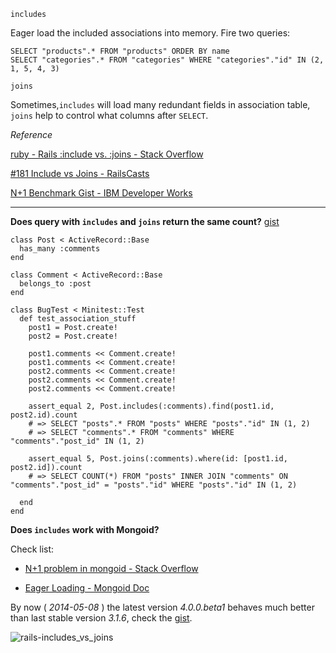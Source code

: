 `includes`


Eager load the included associations into memory. Fire two queries:

	SELECT "products".* FROM "products" ORDER BY name
    SELECT "categories".* FROM "categories" WHERE "categories"."id" IN (2, 1, 5, 4, 3)

`joins`

Sometimes,`includes` will load many redundant fields in association table, `joins` help to control what columns after `SELECT`.

 
*Reference*

[ruby - Rails :include vs. :joins - Stack Overflow](http://stackoverflow.com/questions/1208636/rails-include-vs-joins/10129946)

[#181 Include vs Joins - RailsCasts](http://railscasts.com/episodes/181-include-vs-joins?language=zh&view=asciicast)

[N+1 Benchmark Gist - IBM Developer Works](https://gist.github.com/ifyouseewendy/6d0feb90d76fb894814a)

- - - 

**Does query with `includes` and `joins` return the same count?** [gist](https://gist.github.com/ifyouseewendy/429544e5b8f49a347e95)

```
class Post < ActiveRecord::Base
  has_many :comments
end

class Comment < ActiveRecord::Base
  belongs_to :post
end

class BugTest < Minitest::Test
  def test_association_stuff
    post1 = Post.create!
    post2 = Post.create!

    post1.comments << Comment.create!
    post1.comments << Comment.create!
    post2.comments << Comment.create!
    post2.comments << Comment.create!
    post2.comments << Comment.create!

    assert_equal 2, Post.includes(:comments).find(post1.id, post2.id).count
    # => SELECT "posts".* FROM "posts" WHERE "posts"."id" IN (1, 2)
    # => SELECT "comments".* FROM "comments" WHERE "comments"."post_id" IN (1, 2)

    assert_equal 5, Post.joins(:comments).where(id: [post1.id, post2.id]).count
    # => SELECT COUNT(*) FROM "posts" INNER JOIN "comments" ON "comments"."post_id" = "posts"."id" WHERE "posts"."id" IN (1, 2)

  end
end

```

**Does `includes` work with Mongoid?** 

Check list:

+ [N+1 problem in mongoid - Stack Overflow](http://stackoverflow.com/questions/3912706/n1-problem-in-mongoid)

+ [Eager Loading - Mongoid Doc](http://mongoid.org/en/mongoid/docs/querying.html#queries)

By now ( *2014-05-08* ) the latest version *4.0.0.beta1* behaves much better than last stable version *3.1.6*, check the [gist](https://gist.github.com/ifyouseewendy/0069c0498274d2dd5a6d).

![rails-includes_vs_joins](https://dl.dropboxusercontent.com/s/ol5lajw9z9hwaca/rails-includes_vs_joins_selected.png?dl=1&token_hash=AAE9IXia0UGrhtp5vqQRQHLWGOydmyjeTXuuek6Kg-CtOA&expiry=1399564547)

